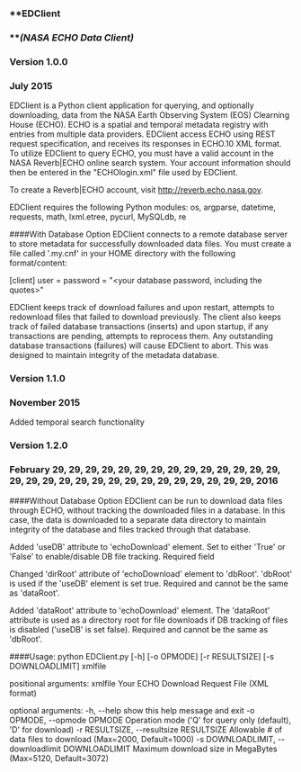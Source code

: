 ### **EDClient
### **_(NASA ECHO Data Client)_

### Version 1.0.0
### July 2015
EDClient is a Python client application for querying, and optionally
downloading, data from the NASA Earth Observing System (EOS) Clearning
House (ECHO).  ECHO is a spatial and temporal metadata registry with
entries from multiple data providers.  EDClient access ECHO using REST
request specification, and receives its responses in ECHO.10 XML
format.  To utilize EDClient to query ECHO, you must have a valid
account in the NASA Reverb|ECHO online search system.  Your account
information should then be entered in the "ECHOlogin.xml" file used
by EDClient.

To create a Reverb|ECHO account, visit http://reverb.echo.nasa.gov.

EDClient requires the following Python modules:
    os, argparse, datetime, requests, math,
    lxml.etree, pycurl, MySQLdb, re

####With Database Option
EDClient connects to a remote database server to store metadata for
successfully downloaded data files.  You must create a file called
'.my.cnf' in your HOME directory with the following format/content:

[client]
user = <your username>
password = "<your database password, including the quotes>"

EDClient keeps track of download failures and upon restart, attempts to
redownload files that failed to download previously.  The client also
keeps track of failed database transactions (inserts) and upon startup,
if any transactions are pending, attempts to reprocess them.  Any
outstanding database transactions (failures) will cause EDClient to
abort.  This was designed to maintain integrity of the metadata database.

### Version 1.1.0
### November 2015
Added temporal search functionality

### Version 1.2.0
### February 29, 29, 29, 29, 29, 29, 29, 29, 29, 29, 29, 29, 29, 29, 29, 29, 29, 29, 29, 29, 29, 29, 29, 29, 29, 29, 29, 29, 29, 2016

####Without Database Option
EDClient can be run to download data files through ECHO, without tracking
the downloaded files in a database.  In this case, the data is downloaded
to a separate data directory to maintain integrity of the database and
files tracked through that database.

Added 'useDB' attribute to 'echoDownload' element.  Set to either
'True' or 'False' to enable/disable DB file tracking.  Required field

Changed 'dirRoot' attribute of 'echoDownload' element to 'dbRoot'.
'dbRoot' is used if the 'useDB' element is set true.  Required and
cannot be the same as 'dataRoot'.

Added 'dataRoot' attribute to 'echoDownload' element.  The 'dataRoot'
attribute is used as a directory root for file downloads if DB 
tracking of files is disabled ('useDB' is set false). Required and
cannot be the same as 'dbRoot'.

####Usage:
python EDClient.py [-h] [-o OPMODE] [-r RESULTSIZE] [-s DOWNLOADLIMIT] xmlfile

positional arguments:
  xmlfile               Your ECHO Download Request File (XML format)

optional arguments:
  -h, --help            show this help message and exit
  -o OPMODE, --opmode OPMODE
     Operation mode ('Q' for query only (default), 'D' for download)
  -r RESULTSIZE, --resultsize RESULTSIZE
     Allowable # of data files to download (Max=2000, Default=1000)
  -s DOWNLOADLIMIT, --downloadlimit DOWNLOADLIMIT
     Maximum download size in MegaBytes (Max=5120, Default=3072)

